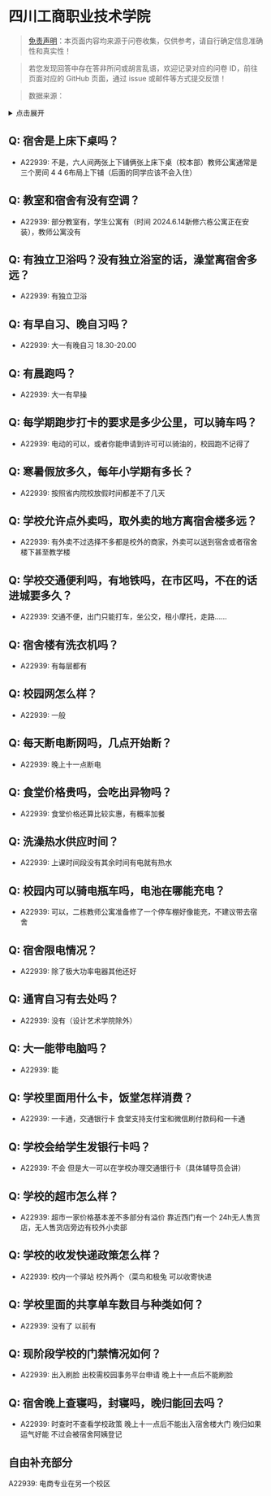 # 四川工商职业技术学院

> [免责声明](https://colleges.chat/#_3)：本页面内容均来源于问卷收集，仅供参考，请自行确定信息准确性和真实性！

> 若您发现回答中存在答非所问或胡言乱语，欢迎记录对应的问卷 ID，前往页面对应的 GitHub 页面，通过 issue 或邮件等方式提交反馈！

> 数据来源：

<details><summary>点击展开</summary>
<ul>
<li>A22939: 1183424497@qq.com (2024 年 06 月)</li>
</ul>
</details>

## Q: 宿舍是上床下桌吗？

- A22939: 不是，六人间两张上下铺俩张上床下桌（校本部）教师公寓通常是三个房间 4 4 6布局上下铺（后面的同学应该不会入住）

## Q: 教室和宿舍有没有空调？

- A22939: 部分教室有，学生公寓有（时间 2024.6.14新修六栋公寓正在安装），教师公寓没有

## Q: 有独立卫浴吗？没有独立浴室的话，澡堂离宿舍多远？

- A22939: 有独立卫浴

## Q: 有早自习、晚自习吗？

- A22939: 大一有晚自习 18.30-20.00

## Q: 有晨跑吗？

- A22939: 大一有早操

## Q: 每学期跑步打卡的要求是多少公里，可以骑车吗？

- A22939: 电动的可以，或者你能申请到许可可以骑油的，校园跑不记得了

## Q: 寒暑假放多久，每年小学期有多长？

- A22939: 按照省内院校放假时间都差不了几天

## Q: 学校允许点外卖吗，取外卖的地方离宿舍楼多远？

- A22939: 有外卖不过选择不多都是校外的商家，外卖可以送到宿舍或者宿舍楼下甚至教学楼

## Q: 学校交通便利吗，有地铁吗，在市区吗，不在的话进城要多久？

- A22939: 交通不便，出门只能打车，坐公交，租小摩托，走路……

## Q: 宿舍楼有洗衣机吗？

- A22939: 有每层都有

## Q: 校园网怎么样？

- A22939: 一般

## Q: 每天断电断网吗，几点开始断？

- A22939: 晚上十一点断电

## Q: 食堂价格贵吗，会吃出异物吗？

- A22939: 食堂价格还算比较实惠，有概率加餐

## Q: 洗澡热水供应时间？

- A22939: 上课时间段没有其余时间有电就有热水

## Q: 校园内可以骑电瓶车吗，电池在哪能充电？

- A22939: 可以，二栋教师公寓准备修了一个停车棚好像能充，不建议带去宿舍

## Q: 宿舍限电情况？

- A22939: 除了极大功率电器其他还好

## Q: 通宵自习有去处吗？

- A22939: 没有（设计艺术学院除外）

## Q: 大一能带电脑吗？

- A22939: 能

## Q: 学校里面用什么卡，饭堂怎样消费？

- A22939: 一卡通，交通银行卡    食堂支持支付宝和微信刷付款码和一卡通

## Q: 学校会给学生发银行卡吗？

- A22939: 不会  但是大一可以在学校办理交通银行卡（具体辅导员会讲）

## Q: 学校的超市怎么样？

- A22939: 超市一家价格基本差不多部分有溢价  靠近西门有一个 24h无人售货店，无人售货店旁边有校外小卖部

## Q: 学校的收发快递政策怎么样？

- A22939: 校内一个驿站 校外两个（菜鸟和极兔 可以收寄快递

## Q: 学校里面的共享单车数目与种类如何？

- A22939: 没有了  以前有

## Q: 现阶段学校的门禁情况如何？

- A22939: 出入刷脸  出校需校园事务平台申请  晚上十一点后不能刷脸

## Q: 宿舍晚上查寝吗，封寝吗，晚归能回去吗？

- A22939: 时查时不查看学校政策  晚上十一点后不能出入宿舍楼大门  晚归如果运气好能  不过会被宿舍阿姨登记

## 自由补充部分

A22939: 电商专业在另一个校区